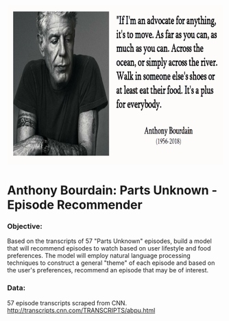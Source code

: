 <p align="center">
  <img width="780" height="373" src="https://github.com/minh1001/nlp_bourdain/blob/master/bd.PNG">
</p>

# Anthony Bourdain: Parts Unknown - Episode Recommender

### Objective: 
Based on the transcripts of 57 "Parts Unknown" episodes, build a model that will recommend episodes to watch based on user lifestyle and food preferences. The model will employ natural language processing techniques to construct a general "theme" of each episode and based on the user's preferences, recommend an episode that may be of interest.

### Data:
57 episode transcripts scraped from CNN.   
http://transcripts.cnn.com/TRANSCRIPTS/abpu.html
